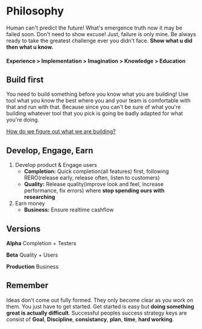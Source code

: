 # Philosophy
Human can't predict the future! What's emergence truth now it may be failed soon. Don't need to show excuse! Just, failure is only mine. Be always ready to take the greatest challenge ever you didn't face. **Show what u did then what u know.**
#### Experience > Implementation > Imagination > Knowledge > Education ####

Build first
-----------
You need to build something before you know what you are building! Use tool what you know the best where you and your team is comfortable with that and run with that. Because since you can't be sure of what you're building whatever tool that you pick is going be badly adapted for what you're doing. 

[How do we figure out what we are building?](https://www.youtube.com/watch?v=DFP6UDgVJtE)

Develop, Engage, Earn
---------------------
1. Develop product & Engage users
   - **Completion:** Quick completion(all features) first, following RERO(release early, release often, listen to customers)
   - **Quality:** Release quality(improve look and feel, increase performance, fix errors) where **stop spending ours with researching**
2. Earn money
   - **Business:** Ensure realtime cashflow

Versions
--------
**Alpha** Completion + Testers

**Beta** Quality + Users 

**Production** Business

Remember
--------
Ideas don't come out fully formed. They only become clear as you work on them. You just have to get started. Get started is easy but **doing something great is actually difficult**. Successful peoples success strategy keys are  consist of **Goal**, **Discipline**, **consistancy**, **plan**, **time**, **hard working**.
